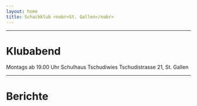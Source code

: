 ```yaml
---
layout: home
title: Schachklub <nobr>St. Gallen</nobr>
---
```


___
# Klubabend

Montags ab 19.00 Uhr
Schulhaus Tschudiwies
Tschudistrasse 21, St. Gallen

___
# Berichte
